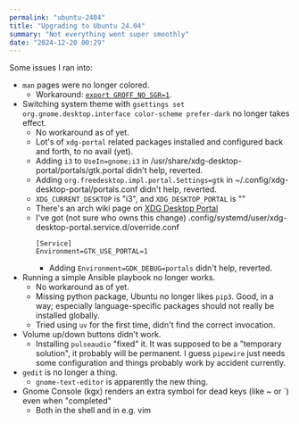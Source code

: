 ```yaml
---
permalink: "ubuntu-2404"
title: "Upgrading to Ubuntu 24.04"
summary: "Not everything went super smoothly"
date: "2024-12-20 00:29"
---
```


Some issues I ran into:

- `man` pages were no longer colored.
  - Workaround: [`export GROFF_NO_SGR=1`](https://bbs.archlinux.org/viewtopic.php?id=287185).
- Switching system theme with `gsettings set org.gnome.desktop.interface color-scheme prefer-dark` no longer takes effect.
  - No workaround as of yet.
  - Lot's of `xdg-portal` related packages installed and configured back and forth, to no avail (yet).
  - Adding `i3` to `UseIn=gnome;i3` in /usr/share/xdg-desktop-portal/portals/gtk.portal didn't help, reverted.
  - Adding `org.freedesktop.impl.portal.Settings=gtk` in ~/.config/xdg-desktop-portal/portals.conf didn't help, reverted.
  - `XDG_CURRENT_DESKTOP` is "i3", and `XDG_DESKTOP_PORTAL` is ""
  - There's an arch wiki page on [XDG Desktop Portal](https://wiki.archlinux.org/title/XDG_Desktop_Portal)
  - I've got (not sure who owns this change) .config/systemd/user/xdg-desktop-portal.service.d/override.conf
    ```
    [Service]
    Environment=GTK_USE_PORTAL=1
    ```
    - Adding `Environment=GDK_DEBUG=portals` didn't help, reverted.
- Running a simple Ansible playbook no longer works.
  - No workaround as of yet.
  - Missing python package, Ubuntu no longer likes `pip3`. Good, in a way; especially language-specific packages should not really be installed globally.
  - Tried using `uv` for the first time, didn't find the correct invocation.
- Volume up/down buttons didn't work.
  - Installing `pulseaudio` "fixed" it. It was supposed to be a "temporary solution", it probably will be permanent. I guess `pipewire` just needs some configuration and things probably work by accident currently.
- `gedit` is no longer a thing.
  - `gnome-text-editor` is apparently the new thing.
- Gnome Console (kgx) renders an extra symbol for dead keys (like ~ or `) even when "completed"
  - Both in the shell and in e.g. vim
